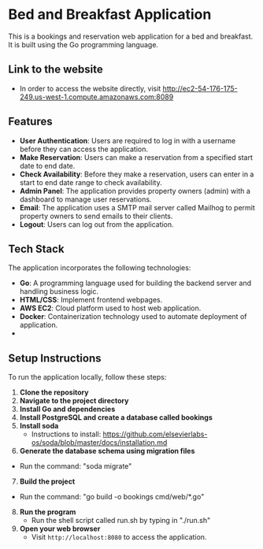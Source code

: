 
# Bed and Breakfast Application
  This is a bookings and reservation web application for a bed and breakfast. It is built using the Go programming language.
  
## Link to the website
- In order to access the website directly, visit http://ec2-54-176-175-249.us-west-1.compute.amazonaws.com:8089

## Features
-  __User Authentication__: Users are required to log in with a username before they can access the application.
- __Make Reservation__: Users can make a reservation from a specified start date to end date.
- __Check Availability__: Before they make a reservation, users can enter in a start to end date range to check availability.
- __Admin Panel__: The application provides property owners (admin) with a dashboard to manage user reservations.
- __Email__: The application uses a SMTP mail server called Mailhog to permit property owners to send emails to their clients.
- __Logout__: Users can log out from the application.

## Tech Stack
The application incorporates the following technologies:

- __Go__: A programming language used for building the backend server and handling business logic.
- __HTML/CSS__: Implement frontend webpages.
- __AWS EC2__: Cloud platform used to host web application.
- __Docker__: Containerization technology used to automate deployment of application.
- 
## Setup Instructions
To run the application locally, follow these steps:

1. __Clone the repository__
2. __Navigate to the project directory__ 
3. __Install Go and dependencies__
4. __Install PostgreSQL and create a database called bookings__
5. __Install soda__
   - Instructions to install: https://github.com/elsevierlabs-os/soda/blob/master/docs/installation.md
6.  __Generate the database schema using migration files__
   - Run the command: "soda migrate"
7.  __Build the project__
   - Run the command: "go build -o bookings cmd/web/*.go"
8. __Run the program__
   - Run the shell script called run.sh by typing in "./run.sh"
9. __Open your web browser__
   - Visit ```http://localhost:8080``` to access the application.





